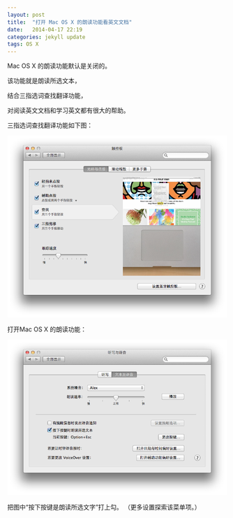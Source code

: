 ```yaml
---
layout: post
title:  "打开 Mac OS X 的朗读功能看英文文档"
date:   2014-04-17 22:19
categories: jekyll update
tags: OS X
---
```



Mac OS X 的朗读功能默认是关闭的。

该功能就是朗读所选文本，

结合三指选词查找翻译功能，

对阅读英文文档和学习英文都有很大的帮助。

三指选词查找翻译功能如下图：

![有帮助的截图](/assets/20140417221713515.png)

打开Mac OS X 的朗读功能：

![有帮助的截图](/assets/20140417222205703.png)


把图中“按下按键是朗读所选文字”打上勾。
（更多设置探索该菜单项。）